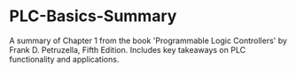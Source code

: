# PLC-Basics-Summary
A summary of Chapter 1 from the book 'Programmable Logic Controllers' by Frank D. Petruzella, Fifth Edition. Includes key takeaways on PLC functionality and applications.
